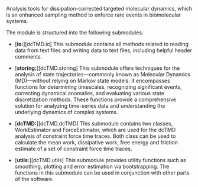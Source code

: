 Analysis tools for dissipation-corrected targeted molecular dynamics, which is an enhanced sampling method to enforce rare events in biomolecular systems.

The module is structured into the following submodules:

- [**io:**][dcTMD.io] This submodule contains all methods related to reading data from text files and writing data to text files, including helpful header comments.

- [**storing:**][dcTMD.storing] This submodule offers techniques for the analysis of state trajectories&mdash;commonly known as Molecular Dynamics (MD)&mdash;without relying on Markov state models. It encompasses functions for determining timescales, recognizing significant events, correcting dynamical anomalies, and evaluating various state discretization methods.  These functions provide a comprehensive solution for analyzing time-series data and understanding the underlying dynamics of complex systems.

- [**dcTMD:**][dcTMD.dcTMD] This submodule contains two classes, WorkEstimator and ForceEstimator, which are used for the dcTMD analysis of constraint force time traces. Both class can be used to calculate the mean work, dissipative work, free energy and friction estimate of a set of constraint force time traces.

- [**utils:**][dcTMD.utils] This submodule provides utility functions such as smoothing, plotting and error estimation via bootstrapping. The functions in this submodule can be used in conjunction with other parts of the software.
